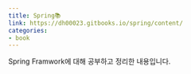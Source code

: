 ```yaml
---
title: Spring📚
link: https://dh00023.gitbooks.io/spring/content/
categories:
- book
---
```


Spring Framwork에 대해 공부하고 정리한 내용입니다.